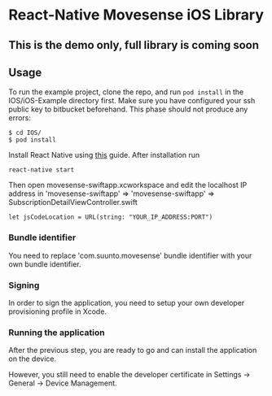 # React-Native Movesense iOS Library

## This is the demo only, full library is coming soon

## Usage

To run the example project, clone the repo, and run `pod install` in the IOS/iOS-Example directory first. Make sure you have configured your ssh public key to bitbucket beforehand. This phase should not produce any errors:

```
$ cd IOS/
$ pod install
```

Install React Native using [this](https://facebook.github.io/react-native/docs/getting-started.html) guide. After installation run

```
react-native start
```


Then open movesense-swiftapp.xcworkspace and edit the localhost IP address in 'movesense-swiftapp' => 'movesense-swiftapp' => SubscriptionDetailViewController.swift 

```
let jsCodeLocation = URL(string: "YOUR_IP_ADDRESS:PORT")
```

### Bundle identifier ###

You need to replace 'com.suunto.movesense' bundle identifier with your own bundle identifier.

### Signing ###

In order to sign the application, you need to setup your own developer provisioning profile in Xcode.

### Running the application ###

After the previous step, you are ready to go and can install the application on the device. 

However, you still need to enable the developer certificate in Settings -> General -> Device Management.